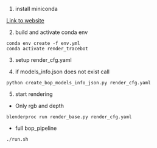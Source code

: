 1. install miniconda

[Link to website](https://docs.conda.io/en/latest/miniconda.html#)

2.  build and activate conda env
```
conda env create -f env.yml
conda activate render_tracebot
```

3. setup render_cfg.yaml

4. if models_info.json does not exist call
```
python create_bop_models_info_json.py render_cfg.yaml 
```

5. start rendering

 - Only rgb and depth
```
blenderproc run render_base.py render_cfg.yaml
```

- full bop_pipeline
```
./run.sh
```
